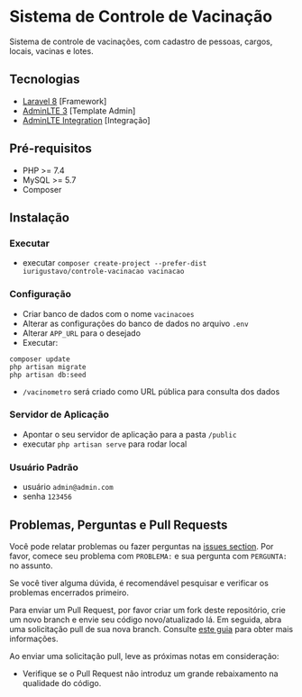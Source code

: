 # Sistema de Controle de Vacinação

Sistema de controle de vacinações, com cadastro de pessoas, cargos, locais, vacinas e lotes.

## Tecnologias
- [Laravel 8](https://laravel.com/) [Framework]
- [AdminLTE 3](https://adminlte.io/) [Template Admin]
- [AdminLTE Integration](https://github.com/jeroennoten/Laravel-AdminLTE) [Integração]

## Pré-requisitos

- PHP >= 7.4
- MySQL >= 5.7
- Composer

## Instalação


### Executar

- executar `composer create-project --prefer-dist iurigustavo/controle-vacinacao vacinacao`

### Configuração
- Criar banco de dados com o nome `vacinacoes`
- Alterar as configurações do banco de dados no arquivo `.env`
- Alterar `APP_URL` para o desejado
- Executar:
```
composer update
php artisan migrate
php artisan db:seed
```
- `/vacinometro` será criado como URL pública para consulta dos dados

### Servidor de Aplicação
- Apontar o seu servidor de aplicação para a pasta `/public`
- executar `php artisan serve` para rodar local

### Usuário Padrão
- usuário `admin@admin.com`
- senha `123456`

## Problemas, Perguntas e Pull Requests
Você pode relatar problemas ou fazer perguntas na [issues section](https://github.com/iurigustavo/controle-vacinacao/issues). Por favor, comece seu problema com `PROBLEMA:` e sua pergunta com `PERGUNTA:` no assunto.

Se você tiver alguma dúvida, é recomendável pesquisar e verificar os problemas encerrados primeiro.

Para enviar um Pull Request, por favor criar um fork deste repositório, crie um novo branch e envie seu código novo/atualizado lá. Em seguida, abra uma solicitação pull de sua nova branch. Consulte [este guia](https://help.github.com/articles/about-pull-requests/) para obter mais informações. 

Ao enviar uma solicitação pull, leve as próximas notas em consideração:
- Verifique se o Pull Request não introduz um grande rebaixamento na qualidade do código.
